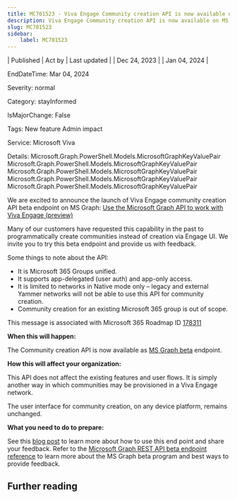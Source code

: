 ```yaml
---
title: MC701523 - Viva Engage Community creation API is now available on MS Graph Beta
description: Viva Engage Community creation API is now available on MS Graph Beta
slug: MC701523
sidebar:
    label: MC701523
---
```



| Published | Act by | Last updated |
| Dec 24, 2023 |  | Jan 04, 2024 |

EndDateTime: Mar 04, 2024

Severity: normal

Category: stayInformed

IsMajorChange: False

Tags: New feature Admin impact

Service: Microsoft Viva

Details: Microsoft.Graph.PowerShell.Models.MicrosoftGraphKeyValuePair Microsoft.Graph.PowerShell.Models.MicrosoftGraphKeyValuePair Microsoft.Graph.PowerShell.Models.MicrosoftGraphKeyValuePair Microsoft.Graph.PowerShell.Models.MicrosoftGraphKeyValuePair Microsoft.Graph.PowerShell.Models.MicrosoftGraphKeyValuePair

<p>We are excited to announce the launch of Viva Engage community creation API beta endpoint on MS Graph: <a href="https://learn.microsoft.com/graph/api/resources/engagement-api-overview?view=graph-rest-beta" target="_blank">Use the Microsoft Graph API to work with Viva Engage (preview)</a></p><p>Many of our customers have requested this capability in the past to programmatically create communities instead of creation via Engage UI. We invite you to try this beta endpoint and provide us with feedback.
</p><p>Some things to note about the API:
</p><ul><li>It is Microsoft 365 Groups unified.
</li><li>It supports app-delegated (user auth) and app-only access.
</li><li>It is limited to networks in Native mode only – legacy and external Yammer networks will not be able to use this API for community creation.
</li><li>Community creation for an existing Microsoft 365 group is out of scope.</li></ul>
<p>This message is associated with Microsoft 365 Roadmap ID <a href="https://www.microsoft.com/microsoft-365/roadmap?filters=&amp;searchterms=178311" target="_blank">178311</a></p>
<p><b>When this will happen:</b></p>

<p>The Community creation API is now available as <a href="https://learn.microsoft.com/en-us/graph/api/overview?view=graph-rest-beta" target="_blank">MS Graph beta</a> endpoint.</p>

<p><b>How this will affect your organization:</b></p>

<p>This API does not affect the existing features and user flows. It is simply another way in which communities may be provisioned in a Viva Engage network. </p><p>The user interface for community creation, on any device platform, remains unchanged.</p>
<p><b>What you need to do to prepare:</b></p>
<p>See this <a href="https://techcommunity.microsoft.com/t5/viva-engage-blog/introducing-the-community-creation-api-for-viva-engage-on/ba-p/4011966" target="_blank">blog post</a> to learn more about how to use this end point and share your feedback. Refer to the&nbsp;<a href="https://learn.microsoft.com/graph/api/overview?view=graph-rest-beta" target="_blank">Microsoft Graph REST API beta endpoint reference</a> to learn more about the MS Graph beta program and best ways to provide feedback.</p>

## Further reading
